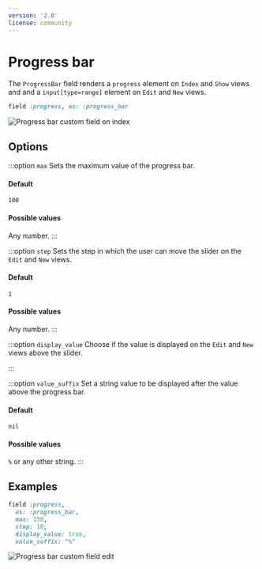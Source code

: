 ```yaml
---
version: '2.0'
license: community
---
```


# Progress bar

The `ProgressBar` field renders a `progress` element on `Index` and `Show` views and and a `input[type=range]` element on `Edit` and `New` views.

```ruby
field :progress, as: :progress_bar
```
<img :src="('/assets/img/custom-fields/progress-index.jpg')" alt="Progress bar custom field on index" class="border mb-4" />

## Options

:::option `max`
Sets the maximum value of the progress bar.

#### Default

`100`

#### Possible values

Any number.
:::

:::option `step`
Sets the step in which the user can move the slider on the `Edit` and `New` views.

#### Default

`1`

#### Possible values

Any number.
:::

:::option `display_value`
Choose if the value is displayed on the `Edit` and `New` views above the slider.

<!-- @include: ./../common/default_boolean_true.md-->
:::

:::option `value_suffix`
Set a string value to be displayed after the value above the progress bar.

#### Default

`nil`

#### Possible values

`%` or any other string.
:::

## Examples

```ruby
field :progress,
  as: :progress_bar,
  max: 150,
  step: 10,
  display_value: true,
  value_suffix: "%"
```

<img :src="('/assets/img/custom-fields/progress-edit.jpg')" alt="Progress bar custom field edit" class="border mb-4" />
